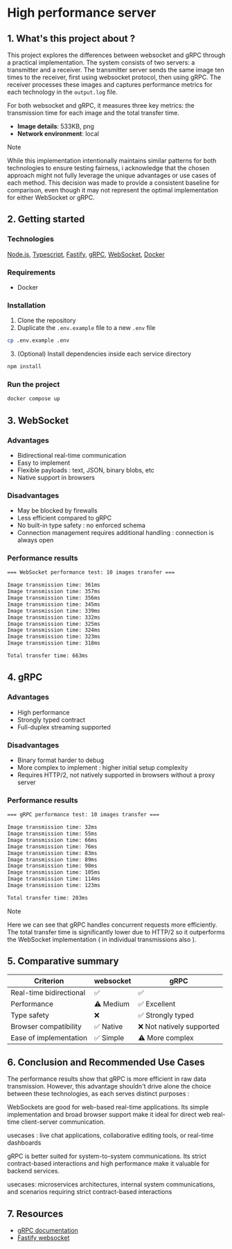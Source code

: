 # High performance server

## 1. What's this project about ?

This project explores the differences between websocket and gRPC through a practical implementation. The system consists of two servers: a transmitter and a receiver. The transmitter server sends the same image ten times to the receiver, first using websocket protocol, then using gRPC. The receiver processes these images and captures performance metrics for each technology in the `output.log` file.

For both websocket and gRPC, it measures three key metrics: the transmission time for each image and the total transfer time.

- **Image details**: 533KB, png
- **Network environment**: local

> [!NOTE]
> While this implementation intentionally maintains similar patterns for both technologies to ensure testing fairness, i acknowledge that the chosen approach might not fully leverage the unique advantages or use cases of each method. This decision was made to provide a consistent baseline for comparison, even though it may not represent the optimal implementation for either WebSocket or gRPC.

## 2. Getting started
### Technologies
[Node.js](https://nodejs.org/),
[Typescript](https://www.typescriptlang.org/),
[Fastify](https://www.fastify.io/),
[gRPC](https://grpc.io/),
[WebSocket](https://developer.mozilla.org/en-US/docs/Web/API/WebSockets_API),
[Docker](https://www.docker.com/)

### Requirements
- Docker

### Installation
1. Clone the repository
2. Duplicate the `.env.example` file to a new `.env` file
```bash
cp .env.example .env
```
3. (Optional) Install dependencies inside each service directory
```bash
npm install
```
### Run the project
```bash
docker compose up
```

## 3. WebSocket
### Advantages
- Bidirectional real-time communication  
- Easy to implement  
- Flexible payloads : text, JSON, binary blobs, etc
- Native support in browsers
### Disadvantages
- May be blocked by firewalls  
- Less efficient compared to gRPC  
- No built-in type safety : no enforced schema
- Connection management requires additional handling : connection is always open
### Performance results
```bash
=== WebSocket performance test: 10 images transfer ===

Image transmission time: 361ms
Image transmission time: 357ms
Image transmission time: 356ms
Image transmission time: 345ms
Image transmission time: 339ms
Image transmission time: 332ms
Image transmission time: 325ms
Image transmission time: 324ms
Image transmission time: 323ms
Image transmission time: 318ms

Total transfer time: 663ms
```

## 4. gRPC
### Advantages
- High performance 
- Strongly typed contract 
- Full-duplex streaming supported  
### Disadvantages
- Binary format harder to debug 
- More complex to implement : higher initial setup complexity
- Requires HTTP/2, not natively supported in browsers without a proxy server
### Performance results
```bash
=== gRPC performance test: 10 images transfer ===

Image transmission time: 32ms
Image transmission time: 55ms
Image transmission time: 66ms
Image transmission time: 76ms
Image transmission time: 83ms
Image transmission time: 89ms
Image transmission time: 98ms
Image transmission time: 105ms
Image transmission time: 114ms
Image transmission time: 123ms

Total transfer time: 203ms
```

> [!NOTE]
> Here we can see that gRPC handles concurrent requests more efficiently. The total transfer time is significantly lower due to HTTP/2 so it outperforms the WebSocket implementation ( in individual transmissions also ).

## 5. Comparative summary

| Criterion               | websocket               | gRPC                          |
|------------------------|-------------------------|-------------------------------|
| Real-time bidirectional| ✅                      | ✅                            |
| Performance            | ⚠️ Medium               | ✅ Excellent        |
| Type safety            | ❌                      | ✅ Strongly typed             |
| Browser compatibility  | ✅ Native                | ❌ Not natively supported    |
| Ease of implementation | ✅ Simple                | ⚠️ More complex               |

## 6. Conclusion and Recommended Use Cases

The performance results show that gRPC is more efficient in raw data transmission. However, this advantage shouldn't drive alone the choice between these technologies, as each serves distinct purposes :

WebSockets are good for web-based real-time applications. Its simple implementation and broad browser support make it ideal for direct web real-time client-server communication.

usecases : live chat applications, collaborative editing tools, or real-time dashboards

gRPC is better suited for system-to-system communications. Its strict contract-based interactions and high performance make it valuable for backend services.

usecases: microservices architectures, internal system communications, and scenarios requiring strict contract-based interactions

## 7. Resources

- [gRPC documentation](https://grpc.io/docs/languages/node/)
- [Fastify websocket](https://github.com/fastify/fastify-websocket)

